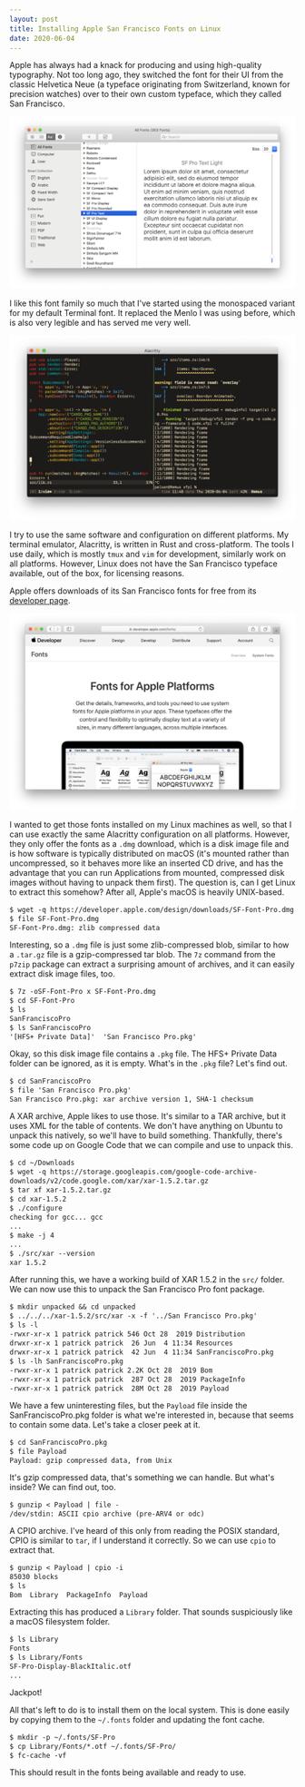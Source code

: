 ```yaml
---
layout: post
title: Installing Apple San Francisco Fonts on Linux
date: 2020-06-04
---
```


Apple has always had a knack for producing and using high-quality typography.
Not too long ago, they switched the font for their UI from the classic
Helvetica Neue (a typeface originating from Switzerland, known for precision
watches) over to their own custom typeface, which they called San Francisco.

![Apple SF Pro Font](/assets/images/sf-pro-font.png)

I like this font family so much that I've started using the monospaced variant
for my default Terminal font. It replaced the Menlo I was using before, which
is also very legible and has served me very well.

![Alacritty with SF Mono Font](/assets/images/alacritty-sf-mono.png)


I try to use the same software and configuration on different platforms. My
terminal emulator, Alacritty, is written in Rust and cross-platform. The tools
I use daily, which is mostly `tmux` and `vim` for development, similarly work
on all platforms. However, Linux does not have the San Francisco typeface
available, out of the box, for licensing reasons.

Apple offers downloads of its San Francisco fonts for free from its [developer
page](https://developer.apple.com/fonts). 

![Apple Developer Fonts Download Page](/assets/images/apple-developer-fonts.png)

I wanted to get those fonts installed on my Linux machines as well, so that
I can use exactly the same Alacritty configuration on all platforms. However,
they only offer the fonts as a `.dmg` download, which is a disk image file and
is how software is typically distributed on macOS (it's mounted rather than
uncompressed, so it behaves more like an inserted CD drive, and has the advantage
that you can run Applications from mounted, compressed disk images without
having to unpack them first). The question is, can I get Linux to extract
this somehow? After all, Apple's macOS is heavily UNIX-based.

    $ wget -q https://developer.apple.com/design/downloads/SF-Font-Pro.dmg
    $ file SF-Font-Pro.dmg
    SF-Font-Pro.dmg: zlib compressed data

Interesting, so a `.dmg` file is just some zlib-compressed blob, similar to
how a `.tar.gz` file is a gzip-compressed tar blob. The `7z` command from the
`p7zip` package can extract a surprising amount of archives, and it can easily
extract disk image files, too.

    $ 7z -oSF-Font-Pro x SF-Font-Pro.dmg
    $ cd SF-Font-Pro
    $ ls
    SanFranciscoPro
    $ ls SanFranciscoPro
    '[HFS+ Private Data]'  'San Francisco Pro.pkg'

Okay, so this disk image file contains a `.pkg` file. The HFS+ Private Data
folder can be ignored, as it is empty. What's in the `.pkg` file? Let's find out.

    $ cd SanFranciscoPro
    $ file 'San Francisco Pro.pkg'
    San Francisco Pro.pkg: xar archive version 1, SHA-1 checksum

A XAR archive, Apple likes to use those. It's similar to a TAR archive, but it
uses XML for the table of contents. We don't have anything on Ubuntu to unpack
this natively, so we'll have to build something. Thankfully, there's some code
up on Google Code that we can compile and use to unpack this.

    $ cd ~/Downloads
    $ wget -q https://storage.googleapis.com/google-code-archive-downloads/v2/code.google.com/xar/xar-1.5.2.tar.gz
    $ tar xf xar-1.5.2.tar.gz
    $ cd xar-1.5.2
    $ ./configure
    checking for gcc... gcc
    ...
    $ make -j 4
    ...
    $ ./src/xar --version
    xar 1.5.2
    
After running this, we have a working build of XAR 1.5.2 in the `src/` folder.
We can now use this to unpack the San Francisco Pro font package.

    $ mkdir unpacked && cd unpacked
    $ ../../../xar-1.5.2/src/xar -x -f '../San Francisco Pro.pkg'
    $ ls -l
    -rwxr-xr-x 1 patrick patrick 546 Oct 28  2019 Distribution
    drwxr-xr-x 1 patrick patrick  26 Jun  4 11:34 Resources
    drwxr-xr-x 1 patrick patrick  42 Jun  4 11:34 SanFranciscoPro.pkg
    $ ls -lh SanFranciscoPro.pkg
    -rwxr-xr-x 1 patrick patrick 2.2K Oct 28  2019 Bom
    -rwxr-xr-x 1 patrick patrick  287 Oct 28  2019 PackageInfo
    -rwxr-xr-x 1 patrick patrick  28M Oct 28  2019 Payload

We have a few uninteresting files, but the `Payload` file inside the
SanFranciscoPro.pkg folder is what we're interested in, because that seems
to contain some data. Let's take a closer peek at it.

    $ cd SanFranciscoPro.pkg
    $ file Payload
    Payload: gzip compressed data, from Unix

It's gzip compressed data, that's something we can handle. But what's inside?
We can find out, too.

    $ gunzip < Payload | file -
    /dev/stdin: ASCII cpio archive (pre-ARV4 or odc)

A CPIO archive. I've heard of this only from reading the POSIX standard, CPIO
is similar to `tar`, if I understand it correctly. So we can use `cpio` to extract
that.

    $ gunzip < Payload | cpio -i
    85030 blocks
    $ ls
    Bom  Library  PackageInfo  Payload

Extracting this has produced a `Library` folder. That sounds suspiciously like
a macOS filesystem folder.

    $ ls Library
    Fonts
    $ ls Library/Fonts
    SF-Pro-Display-BlackItalic.otf
    ...

Jackpot! 

All that's left to do is to install them on the local system. This is done
easily by copying them to the `~/.fonts` folder and updating the font cache.

    $ mkdir -p ~/.fonts/SF-Pro
    $ cp Library/Fonts/*.otf ~/.fonts/SF-Pro/
    $ fc-cache -vf

This should result in the fonts being available and ready to use. 

